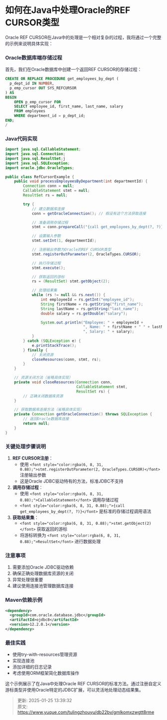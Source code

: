 # 如何在Java中处理Oracle的REF CURSOR类型

<font style="color:rgba(6, 8, 31, 0.88);">Oracle REF CURSOR在Java中的处理是一个相对复杂的过程，我将通过一个完整的示例来说明具体实现：</font>

### <font style="color:rgba(6, 8, 31, 0.88);">Oracle数据库端存储过程</font>
<font style="color:rgba(6, 8, 31, 0.88);">首先，我们在Oracle数据库中创建一个返回REF CURSOR的存储过程：</font>

```sql
CREATE OR REPLACE PROCEDURE get_employees_by_dept (  
  p_dept_id IN NUMBER,   
  p_emp_cursor OUT SYS_REFCURSOR  
) AS   
BEGIN  
    OPEN p_emp_cursor FOR  
    SELECT employee_id, first_name, last_name, salary  
    FROM employees  
    WHERE department_id = p_dept_id;  
END;  
/
```

### <font style="color:rgba(6, 8, 31, 0.88);">Java代码实现</font>
```java
import java.sql.CallableStatement;  
import java.sql.Connection;  
import java.sql.ResultSet;j  
import java.sql.SQLException;  
import oracle.jdbc.OracleTypes;  

public class RefCursorExample {  
    public void processEmployeesByDepartment(int departmentId) {  
        Connection conn = null;  
        CallableStatement stmt = null;  
        ResultSet rs = null;  

        try {  
            // 建立数据库连接  
            conn = getOracleConnection(); // 假设有这个方法获取连接  

            // 准备调用存储过程  
            stmt = conn.prepareCall("{call get_employees_by_dept(?, ?)}");  

            // 设置输入参数  
            stmt.setInt(1, departmentId);  

            // 注册输出参数为Oracle的REF CURSOR类型  
            stmt.registerOutParameter(2, OracleTypes.CURSOR);  

            // 执行存储过程  
            stmt.execute();  

            // 获取返回的游标  
            rs = (ResultSet) stmt.getObject(2);  

            // 处理结果集  
            while (rs != null && rs.next()) {  
                int employeeId = rs.getInt("employee_id");  
                String firstName = rs.getString("first_name");  
                String lastName = rs.getString("last_name");  
                double salary = rs.getDouble("salary");  

                System.out.println("Employee: " + employeeId +   
                                   ", Name: " + firstName + " " + lastName +   
                                   ", Salary: " + salary);  
            }  
        } catch (SQLException e) {  
            e.printStackTrace();  
        } finally {  
            // 关闭资源  
            closeResources(conn, stmt, rs);  
        }  
    }  

    // 资源关闭方法（省略具体实现）  
    private void closeResources(Connection conn,   
                                CallableStatement stmt,   
                                ResultSet rs) {  
        // 正确关闭数据库资源  
    }  

    // 获取数据库连接方法（省略具体实现）  
    private Connection getOracleConnection() throws SQLException {  
        // 返回Oracle数据库连接  
        return null;  
    }  
}
```

### <font style="color:rgba(6, 8, 31, 0.88);">关键处理步骤说明</font>
1. **<font style="color:rgba(6, 8, 31, 0.88);">REF CURSOR注册</font>**<font style="color:rgba(6, 8, 31, 0.88);">：</font>
    - <font style="color:rgba(6, 8, 31, 0.88);">使用</font><font style="color:rgba(6, 8, 31, 0.88);"> </font>`<font style="color:rgba(6, 8, 31, 0.88);">stmt.registerOutParameter(2, OracleTypes.CURSOR)</font>`<font style="color:rgba(6, 8, 31, 0.88);"> </font><font style="color:rgba(6, 8, 31, 0.88);">注册输出参数</font>
    - <font style="color:rgba(6, 8, 31, 0.88);">这是Oracle JDBC驱动特有的方法，标准JDBC不支持</font>
2. **<font style="color:rgba(6, 8, 31, 0.88);">调用存储过程</font>**<font style="color:rgba(6, 8, 31, 0.88);">：</font>
    - <font style="color:rgba(6, 8, 31, 0.88);">使用</font><font style="color:rgba(6, 8, 31, 0.88);"> </font>`<font style="color:rgba(6, 8, 31, 0.88);">CallableStatement</font>`<font style="color:rgba(6, 8, 31, 0.88);"> </font><font style="color:rgba(6, 8, 31, 0.88);">调用存储过程</font>
    - `<font style="color:rgba(6, 8, 31, 0.88);">{call get_employees_by_dept(?, ?)}</font>`<font style="color:rgba(6, 8, 31, 0.88);"> </font><font style="color:rgba(6, 8, 31, 0.88);">是标准的存储过程调用语法</font>
3. **<font style="color:rgba(6, 8, 31, 0.88);">获取结果集</font>**<font style="color:rgba(6, 8, 31, 0.88);">：</font>
    - `<font style="color:rgba(6, 8, 31, 0.88);">stmt.getObject(2)</font>`<font style="color:rgba(6, 8, 31, 0.88);"> </font><font style="color:rgba(6, 8, 31, 0.88);">获取返回的游标</font>
    - <font style="color:rgba(6, 8, 31, 0.88);">将游标转换为</font><font style="color:rgba(6, 8, 31, 0.88);"> </font>`<font style="color:rgba(6, 8, 31, 0.88);">ResultSet</font>`<font style="color:rgba(6, 8, 31, 0.88);"> </font><font style="color:rgba(6, 8, 31, 0.88);">进行数据处理</font>

### <font style="color:rgba(6, 8, 31, 0.88);">注意事项</font>
1. <font style="color:rgba(6, 8, 31, 0.88);">需要添加Oracle JDBC驱动依赖</font>
2. <font style="color:rgba(6, 8, 31, 0.88);">确保正确处理数据库资源的关闭</font>
3. <font style="color:rgba(6, 8, 31, 0.88);">异常处理很重要</font>
4. <font style="color:rgba(6, 8, 31, 0.88);">建议使用连接池管理数据库连接</font>

### <font style="color:rgba(6, 8, 31, 0.88);">Maven依赖示例</font>
```xml
<dependency>  
  <groupId>com.oracle.database.jdbc</groupId>  
  <artifactId>ojdbc8</artifactId>  
  <version>12.2.0.1</version>  
</dependency>
```

### <font style="color:rgba(6, 8, 31, 0.88);">最佳实践</font>
+ <font style="color:rgba(6, 8, 31, 0.88);">使用try-with-resources管理资源</font>
+ <font style="color:rgba(6, 8, 31, 0.88);">实现连接池</font>
+ <font style="color:rgba(6, 8, 31, 0.88);">添加详细的日志记录</font>
+ <font style="color:rgba(6, 8, 31, 0.88);">考虑使用ORM框架简化数据库操作</font>

<font style="color:rgba(6, 8, 31, 0.88);">这个示例展示了在Java中处理Oracle REF CURSOR的标准方法。通过注册自定义游标类型并使用Oracle特定的JDBC扩展，可以灵活地处理动态结果集。</font>



> 更新: 2025-01-25 13:39:32  
> 原文: <https://www.yuque.com/tulingzhouyu/db22bv/gmlkomxzwgtt8rme>